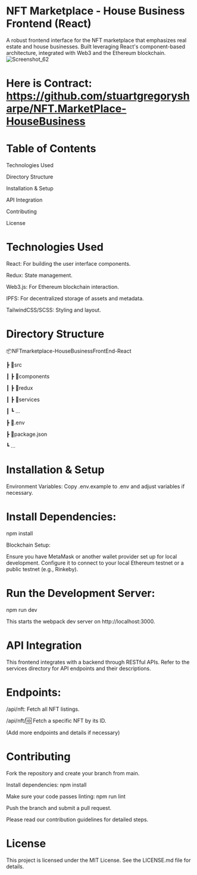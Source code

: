 # NFT Marketplace - House Business Frontend (React)
A robust frontend interface for the NFT marketplace that emphasizes real estate and house businesses. Built leveraging React's component-based architecture, integrated with Web3 and the Ethereum blockchain.
![Screenshot_62](https://github.com/stuartgregorysharpe/NFTmarketplace-HouseBusinessFrontEnd-React/assets/137684294/8f9b649e-b982-4111-a630-3b9dac79fdd2)

# Here is Contract: https://github.com/stuartgregorysharpe/NFT.MarketPlace-HouseBusiness

# Table of Contents

Technologies Used

Directory Structure

Installation & Setup

API Integration

Contributing

License

# Technologies Used
React: For building the user interface components.

Redux: State management.

Web3.js: For Ethereum blockchain interaction.

IPFS: For decentralized storage of assets and metadata.

TailwindCSS/SCSS: Styling and layout.

# Directory Structure
📦NFTmarketplace-HouseBusinessFrontEnd-React

 ┣ 📂src
 
 ┃ ┣ 📂components

 ┃ ┣ 📂redux
 
 ┃ ┣ 📂services
 
 ┃ ┗ ...
 
 ┣ 📜.env
 
 ┣ 📜package.json
 
 ┗ ...

# Installation & Setup
Environment Variables: Copy .env.example to .env and adjust variables if necessary.

# Install Dependencies:

npm install

Blockchain Setup:

Ensure you have MetaMask or another wallet provider set up for local development. Configure it to connect to your local Ethereum testnet or a public testnet (e.g., Rinkeby).

# Run the Development Server:

npm run dev

This starts the webpack dev server on http://localhost:3000.

# API Integration
This frontend integrates with a backend through RESTful APIs. Refer to the services directory for API endpoints and their descriptions.

# Endpoints:

/api/nft: Fetch all NFT listings.

/api/nft/:id: Fetch a specific NFT by its ID.

(Add more endpoints and details if necessary)

# Contributing

Fork the repository and create your branch from main.

Install dependencies: npm install

Make sure your code passes linting: npm run lint

Push the branch and submit a pull request.

Please read our contribution guidelines for detailed steps.

# License

This project is licensed under the MIT License. See the LICENSE.md file for details.

